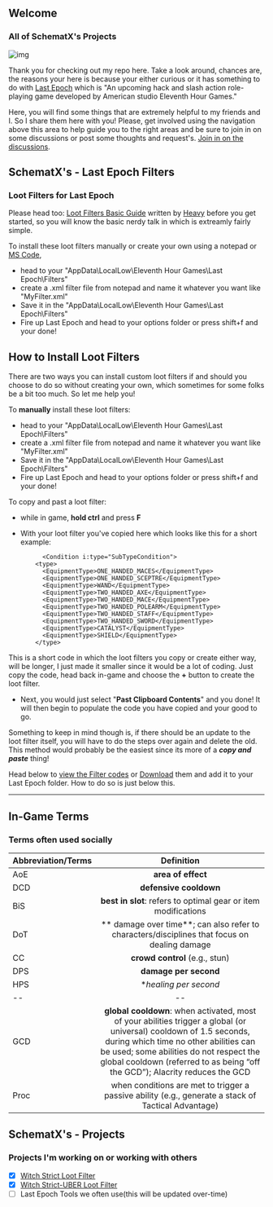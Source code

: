 
## Welcome
### All of SchematX's Projects
![img](https://upload.wikimedia.org/wikipedia/en/6/63/Last_Epoch_logo.png)


Thank you for checking out my repo here. Take a look around, chances are, the reasons your here is because your either curious or it has something to do with [Last Epoch](https://lastepoch.com) which is "An upcoming hack and slash action role-playing game developed by American studio Eleventh Hour Games."

Here, you will find some things that are extremely helpful to my friends and I. So I share them here with you!
Please, get involved using the navigation above this area to help guide you to the right areas and be sure to join in on some discussions or post some thoughts and request's. [Join in on the discussions](https://github.com/SchematX/Last-Epoch-Projects/discussions).




## SchematX's - Last Epoch Filters
### Loot Filters for Last Epoch

Please head too: [Loot Filters Basic Guide](https://forum.lastepoch.com/t/a-basic-guide-on-how-loot-filter-works-and-how-to-set-up-your-own-loot-filter/25389) written by [Heavy](https://forum.lastepoch.com/u/Heavy) before you get started, so you will know the basic nerdy talk in which is extreamly fairly simple.

To install these loot filters manually or create your own using a notepad or [MS Code](https://code.visualstudio.com), 
- head to your "AppData\LocalLow\Eleventh Hour Games\Last Epoch\Filters"
- create a .xml filter file from notepad and name it whatever you want like "MyFilter.xml"
- Save it in the "AppData\LocalLow\Eleventh Hour Games\Last Epoch\Filters"
- Fire up Last Epoch and head to your options folder or press shift+f and your done!


## How to Install Loot Filters
There are two ways you can install custom loot filters if and should you choose to do so without creating your own, which sometimes for some folks be a bit too much. So let me help you!

To **manually** install these loot filters:
- head to your "AppData\LocalLow\Eleventh Hour Games\Last Epoch\Filters"
- create a .xml filter file from notepad and name it whatever you want like "MyFilter.xml"
- Save it in the "AppData\LocalLow\Eleventh Hour Games\Last Epoch\Filters"
- Fire up Last Epoch and head to your options folder or press shift+f and your done!

To copy and past a loot filter:
- while in game, **hold ctrl** and press **F**
- With your loot filter you've copied here which looks like this for a short example:

            <Condition i:type="SubTypeCondition">
          <type>
            <EquipmentType>ONE_HANDED_MACES</EquipmentType>
            <EquipmentType>ONE_HANDED_SCEPTRE</EquipmentType>
            <EquipmentType>WAND</EquipmentType>
            <EquipmentType>TWO_HANDED_AXE</EquipmentType>
            <EquipmentType>TWO_HANDED_MACE</EquipmentType>
            <EquipmentType>TWO_HANDED_POLEARM</EquipmentType>
            <EquipmentType>TWO_HANDED_STAFF</EquipmentType>
            <EquipmentType>TWO_HANDED_SWORD</EquipmentType>
            <EquipmentType>CATALYST</EquipmentType>
            <EquipmentType>SHIELD</EquipmentType>
          </type>
          
This is a short code in which the loot filters you copy or create either way, will be longer, I just made it smaller since it would be a lot of coding. Just copy the code, head back in-game and choose the **+** button to create the loot filter.
- Next, you would just select "**Past Clipboard Contents**" and you done! It will then begin to populate the code you have copied and your good to go.

Something to keep in mind though is, if there should be an update to the loot filter itself, you will have to do the steps over again and delete the old. This method would probably be the easiest since its more of a ***copy and paste*** thing!

Head below to [view the Filter codes](https://github.com/icueMike/Last-Epoch-Projects#projects-im-working-on-or-working-with-others) or [Download](https://github.com/icueMike/Last-Epoch-Projects/releases) them and add it to your Last Epoch folder. How to do so is just below this.

-----

## In-Game Terms
### Terms often used socially


| Abbreviation/Terms | Definition |
| ------------- |:-------------:|
| AoE     |**area of effect**     |
| DCD     |**defensive cooldown**     |
| BiS     |**best in slot**: refers to optimal gear or item modifications      |
| DoT     |** damage over time**; can also refer to characters/disciplines that focus on dealing damage  |
| CC     |**crowd control** (e.g., stun)  |
| DPS     |**damage per second**      |
| HPS     |**healing per second* |
|--|--|
| GCD     |**global cooldown**: when activated, most of your abilities trigger a global (or universal) cooldown of 1.5 seconds, during which time no other abilities can be used; some abilities do not respect the global cooldown (referred to as being “off the GCD”); Alacrity reduces the GCD  |
| Proc     | when conditions are met to trigger a passive ability (e.g., generate a stack of Tactical Advantage) |


## SchematX's - Projects
### Projects I'm working on or working with others

 - [x] [Witch Strict Loot Filter](https://github.com/icueMike/Last-Epoch-Projects/blob/main/Loot%20Filters/icueMike's%20Witch%20Filter%20-%200.8.1e.xml)
 - [x] [Witch Strict-UBER Loot Filter](https://github.com/icueMike/Last-Epoch-Projects/blob/main/Loot%20Filters/icueMike's%20SEMI-UBER%20(Witch)-0.8.1e.xml)
 - [ ] Last Epoch Tools we often use(this will be updated over-time)
